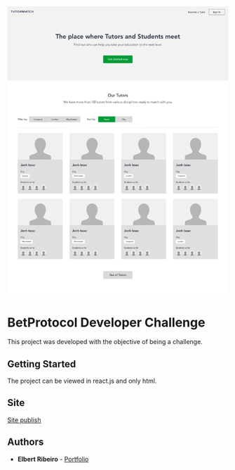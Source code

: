 ![Design preview for the Social media dashboard with theme switcher coding challenge](./assets/images/Landing-Page.jpg)

# BetProtocol Developer Challenge

This project was developed with the objective of being a challenge.

## Getting Started

The project can be viewed in react.js and only html.


## Site

[Site publish](https://elbertribeiro.github.io/BetProtocol-Developer-Challenge/)

## Authors

* **Elbert Ribeiro** - [Portfolio](https://elbertribeiro.github.io/)

